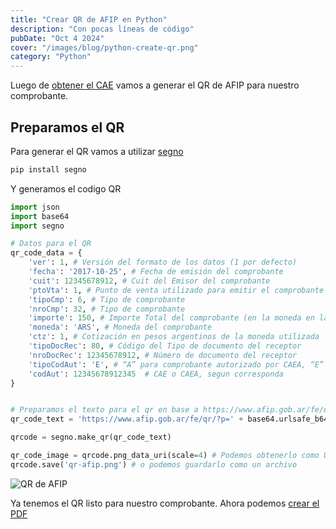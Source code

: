 ```yaml
---
title: "Crear QR de AFIP en Python"
description: "Con pocas líneas de código"
pubDate: "Oct 4 2024"
cover: "/images/blog/python-create-qr.png"
category: "Python"
---
```


Luego de [obtener el CAE](/blog/crear-factura-electronica-de-afip-en-python/) vamos a generar el QR de AFIP para nuestro comprobante.

## Preparamos el QR

Para generar el QR vamos a utilizar [segno](https://github.com/heuer/segno)

```bash
pip install segno
```

Y generamos el codigo QR

```python
import json
import base64
import segno

# Datos para el QR
qr_code_data = {
    'ver': 1, # Versión del formato de los datos (1 por defecto)
    'fecha': '2017-10-25', # Fecha de emisión del comprobante
    'cuit': 12345678912, # Cuit del Emisor del comprobante
    'ptoVta': 1, # Punto de venta utilizado para emitir el comprobante
    'tipoCmp': 6, # Tipo de comprobante
    'nroCmp': 32, # Tipo de comprobante
    'importe': 150, # Importe Total del comprobante (en la moneda en la que fue emitido)
    'moneda': 'ARS', # Moneda del comprobante
    'ctz': 1, # Cotización en pesos argentinos de la moneda utilizada
    'tipoDocRec': 80, # Código del Tipo de documento del receptor
    'nroDocRec': 12345678912, # Número de documento del receptor
    'tipoCodAut': 'E', # “A” para comprobante autorizado por CAEA, “E” para comprobante autorizado por CAE
    'codAut': 12345678912345  # CAE o CAEA, segun corresponda
}


# Preparamos el texto para el qr en base a https://www.afip.gob.ar/fe/qr/especificaciones.asp
qr_code_text = 'https://www.afip.gob.ar/fe/qr/?p=' + base64.urlsafe_b64encode(json.dumps(qr_code_data).encode('utf-8')).decode('utf-8')

qrcode = segno.make_qr(qr_code_text)

qr_code_image = qrcode.png_data_uri(scale=4) # Podemos obtenerlo como URL
qrcode.save('qr-afip.png') # o podemos guardarlo como un archivo

```

![QR de AFIP](/images/blog/qr-afip.png)


Ya tenemos el QR listo para nuestro comprobante. Ahora podemos [crear el PDF](/blog/crear-factura-electronica-de-afip-en-python/)
